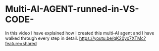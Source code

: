 # Multi-AI-AGENT-runned-in-VS-CODE-
In this video I have explained how I created this multi-AI agent and I have walked through every step in detail.
https://youtu.be/qK20yx7XTMc?feature=shared
